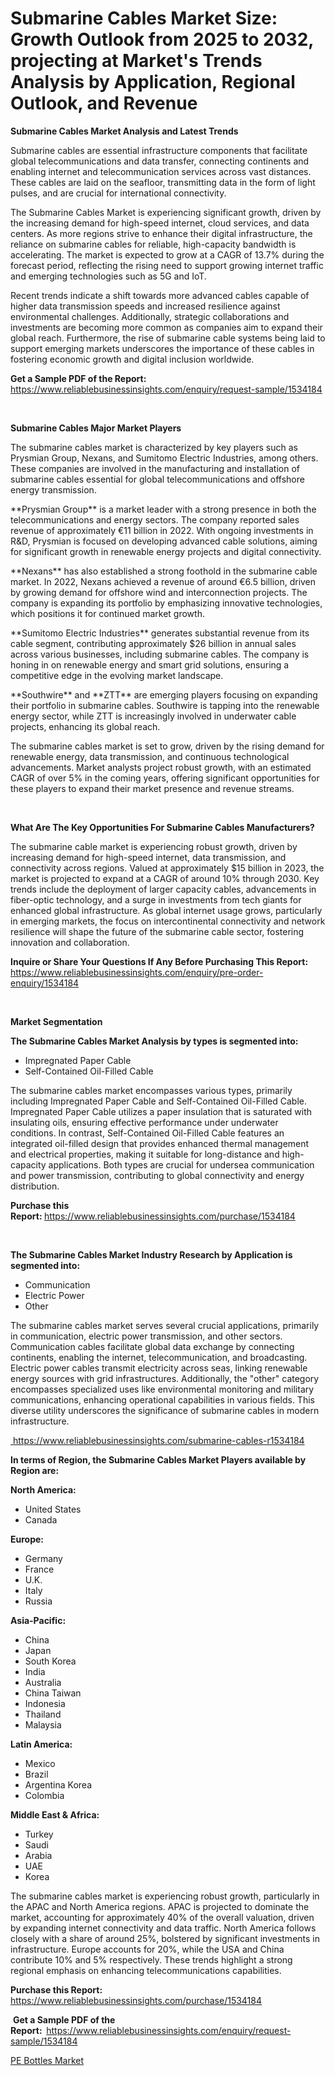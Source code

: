 <p><h1>Submarine Cables Market Size: Growth Outlook from 2025 to 2032, projecting at Market's Trends Analysis by Application, Regional Outlook, and Revenue</h1></p><p><strong>Submarine Cables Market Analysis and Latest Trends</strong></p>
<p><p>Submarine cables are essential infrastructure components that facilitate global telecommunications and data transfer, connecting continents and enabling internet and telecommunication services across vast distances. These cables are laid on the seafloor, transmitting data in the form of light pulses, and are crucial for international connectivity.</p><p>The Submarine Cables Market is experiencing significant growth, driven by the increasing demand for high-speed internet, cloud services, and data centers. As more regions strive to enhance their digital infrastructure, the reliance on submarine cables for reliable, high-capacity bandwidth is accelerating. The market is expected to grow at a CAGR of 13.7% during the forecast period, reflecting the rising need to support growing internet traffic and emerging technologies such as 5G and IoT.</p><p>Recent trends indicate a shift towards more advanced cables capable of higher data transmission speeds and increased resilience against environmental challenges. Additionally, strategic collaborations and investments are becoming more common as companies aim to expand their global reach. Furthermore, the rise of submarine cable systems being laid to support emerging markets underscores the importance of these cables in fostering economic growth and digital inclusion worldwide.</p></p>
<p><strong>Get a Sample PDF of the Report:&nbsp;</strong> <a href="https://www.reliablebusinessinsights.com/enquiry/request-sample/1534184?utm_campaign=3080&utm_medium=2&utm_source=Github&utm_content=ia&utm_term=31032025&utm_id=submarine-cables">https://www.reliablebusinessinsights.com/enquiry/request-sample/1534184</a></p>
<p>&nbsp;</p>
<p><strong>Submarine Cables Major Market Players</strong></p>
<p><p>The submarine cables market is characterized by key players such as Prysmian Group, Nexans, and Sumitomo Electric Industries, among others. These companies are involved in the manufacturing and installation of submarine cables essential for global telecommunications and offshore energy transmission.</p><p>**Prysmian Group** is a market leader with a strong presence in both the telecommunications and energy sectors. The company reported sales revenue of approximately €11 billion in 2022. With ongoing investments in R&D, Prysmian is focused on developing advanced cable solutions, aiming for significant growth in renewable energy projects and digital connectivity.</p><p>**Nexans** has also established a strong foothold in the submarine cable market. In 2022, Nexans achieved a revenue of around €6.5 billion, driven by growing demand for offshore wind and interconnection projects. The company is expanding its portfolio by emphasizing innovative technologies, which positions it for continued market growth.</p><p>**Sumitomo Electric Industries** generates substantial revenue from its cable segment, contributing approximately $26 billion in annual sales across various businesses, including submarine cables. The company is honing in on renewable energy and smart grid solutions, ensuring a competitive edge in the evolving market landscape.</p><p>**Southwire** and **ZTT** are emerging players focusing on expanding their portfolio in submarine cables. Southwire is tapping into the renewable energy sector, while ZTT is increasingly involved in underwater cable projects, enhancing its global reach.</p><p>The submarine cables market is set to grow, driven by the rising demand for renewable energy, data transmission, and continuous technological advancements. Market analysts project robust growth, with an estimated CAGR of over 5% in the coming years, offering significant opportunities for these players to expand their market presence and revenue streams.</p></p>
<p>&nbsp;</p>
<p><strong>What Are The Key Opportunities For Submarine Cables Manufacturers?</strong></p>
<p><p>The submarine cable market is experiencing robust growth, driven by increasing demand for high-speed internet, data transmission, and connectivity across regions. Valued at approximately $15 billion in 2023, the market is projected to expand at a CAGR of around 10% through 2030. Key trends include the deployment of larger capacity cables, advancements in fiber-optic technology, and a surge in investments from tech giants for enhanced global infrastructure. As global internet usage grows, particularly in emerging markets, the focus on intercontinental connectivity and network resilience will shape the future of the submarine cable sector, fostering innovation and collaboration.</p></p>
<p><strong>Inquire or Share Your Questions If Any Before Purchasing This Report:</strong> <a href="https://www.reliablebusinessinsights.com/enquiry/pre-order-enquiry/1534184?utm_campaign=3080&utm_medium=2&utm_source=Github&utm_content=ia&utm_term=31032025&utm_id=submarine-cables">https://www.reliablebusinessinsights.com/enquiry/pre-order-enquiry/1534184</a></p>
<p>&nbsp;</p>
<p><strong>Market Segmentation</strong></p>
<p><strong>The Submarine Cables Market Analysis by types is segmented into:</strong></p>
<p><ul><li>Impregnated Paper Cable</li><li>Self-Contained Oil-Filled Cable</li></ul></p>
<p><p>The submarine cables market encompasses various types, primarily including Impregnated Paper Cable and Self-Contained Oil-Filled Cable. Impregnated Paper Cable utilizes a paper insulation that is saturated with insulating oils, ensuring effective performance under underwater conditions. In contrast, Self-Contained Oil-Filled Cable features an integrated oil-filled design that provides enhanced thermal management and electrical properties, making it suitable for long-distance and high-capacity applications. Both types are crucial for undersea communication and power transmission, contributing to global connectivity and energy distribution.</p></p>
<p><strong>Purchase this Report:&nbsp;</strong><a href="https://www.reliablebusinessinsights.com/purchase/1534184?utm_campaign=3080&utm_medium=2&utm_source=Github&utm_content=ia&utm_term=31032025&utm_id=submarine-cables">https://www.reliablebusinessinsights.com/purchase/1534184</a></p>
<p>&nbsp;</p>
<p><strong>The Submarine Cables Market Industry Research by Application is segmented into:</strong></p>
<p><ul><li>Communication</li><li>Electric Power</li><li>Other</li></ul></p>
<p><p>The submarine cables market serves several crucial applications, primarily in communication, electric power transmission, and other sectors. Communication cables facilitate global data exchange by connecting continents, enabling the internet, telecommunication, and broadcasting. Electric power cables transmit electricity across seas, linking renewable energy sources with grid infrastructures. Additionally, the "other" category encompasses specialized uses like environmental monitoring and military communications, enhancing operational capabilities in various fields. This diverse utility underscores the significance of submarine cables in modern infrastructure.</p></p>
<p><a href="https://www.reliablebusinessinsights.com/submarine-cables-r1534184?utm_campaign=3080&utm_medium=2&utm_source=Github&utm_content=ia&utm_term=31032025&utm_id=submarine-cables">&nbsp;https://www.reliablebusinessinsights.com/submarine-cables-r1534184</a></p>
<p><strong>In terms of Region, the Submarine Cables Market Players available by Region are:</strong></p>
<p>
    <p> <strong> North America: </strong>
        <ul>
            <li>United States</li>
            <li>Canada</li>
        </ul>
        </p> 
    <p> <strong> Europe: </strong>
        <ul>
            <li>Germany</li>
            <li>France</li>
            <li>U.K.</li>
            <li>Italy</li>
            <li>Russia</li>
        </ul>
        </p> 
    <p> <strong> Asia-Pacific: </strong>
        <ul>
            <li>China</li>
            <li>Japan</li>
            <li>South Korea</li>
            <li>India</li>
            <li>Australia</li>
            <li>China Taiwan</li>
            <li>Indonesia</li>
            <li>Thailand</li>
            <li>Malaysia</li>
        </ul>
        </p> 
    <p> <strong> Latin America: </strong>
        <ul>
            <li>Mexico</li>
            <li>Brazil</li>
            <li>Argentina Korea</li>
            <li>Colombia</li>
        </ul>
        </p> 
    <p> <strong> Middle East & Africa: </strong>
        <ul>
            <li>Turkey</li>
            <li>Saudi</li>
            <li>Arabia</li>
            <li>UAE</li>
            <li>Korea</li>
        </ul>
    </p>
    </p>
<p><p>The submarine cables market is experiencing robust growth, particularly in the APAC and North America regions. APAC is projected to dominate the market, accounting for approximately 40% of the overall valuation, driven by expanding internet connectivity and data traffic. North America follows closely with a share of around 25%, bolstered by significant investments in infrastructure. Europe accounts for 20%, while the USA and China contribute 10% and 5% respectively. These trends highlight a strong regional emphasis on enhancing telecommunications capabilities.</p></p>
<p><strong>Purchase this Report: </strong><a href="https://www.reliablebusinessinsights.com/purchase/1534184?utm_campaign=3080&utm_medium=2&utm_source=Github&utm_content=ia&utm_term=31032025&utm_id=submarine-cables">https://www.reliablebusinessinsights.com/purchase/1534184</a></p>
<p>&nbsp;<strong>Get a Sample PDF of the Report:&nbsp;&nbsp;</strong><a href="https://www.reliablebusinessinsights.com/enquiry/request-sample/1534184?utm_campaign=3080&utm_medium=2&utm_source=Github&utm_content=ia&utm_term=31032025&utm_id=submarine-cables">https://www.reliablebusinessinsights.com/enquiry/request-sample/1534184</a></p>
<p><strong></strong></p>
<p><p><a href="https://github.com/wakerizaak8g/Market-Research-Report-List-1/blob/main/pe-bottles-market.md?utm_campaign=3080&utm_medium=2&utm_source=Github&utm_content=ia&utm_term=31032025&utm_id=submarine-cables">PE Bottles Market</a></p></p>